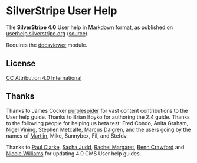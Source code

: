 # SilverStripe User Help

The **SilverStripe 4.0** User help in Markdown format, as published on
[userhelp.silverstripe.org](http://userhelp.silverstripe.org)
([source](https://github.com/silverstripe/userhelp.silverstripe.org)).

Requires the [docsviewer](https://github.com/silverstripe/silverstripe-docsviewer) module.

## License

[CC Attribution 4.0 International](http://creativecommons.org/licenses/by/4.0/)

## Thanks
Thanks to James Cocker [purplespider](https://github.com/purplespider) for vast content contributions to the User help guide.
Thanks to Brian Boyko for authoring the 2.4 guide.
Thanks to the following people for helping us beta test:
Fred Condo, Anita Graham, [Nigel Vining](http://www.greenskate.co.nz/), Stephen Metcalfe,
[Marcus Dalgren](http://www.dragnet.se/), and the users going by the names of [Martijn](http://www.axyrmedia.nl/), Mike, Sunnybex, Fil, and Stefdv.

Thanks to [Paul Clarke](https://github.com/clarkepaul), [Sacha Judd](https://github.com/sachajudd), [Rachel Margaret](https://github.com/rupachup), [Benn Crawford](https://github.com/be2n) and [Nicole Williams](https://github.com/nicolewilliams16) for updating 4.0 CMS User help guides.
